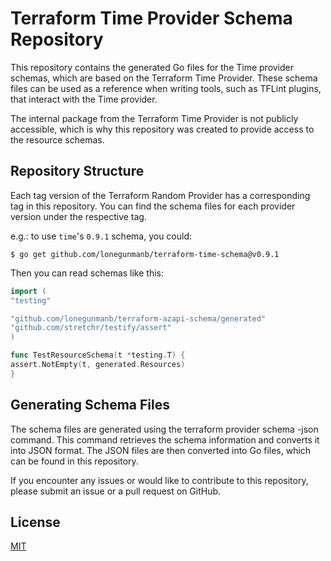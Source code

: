 # Terraform Time Provider Schema Repository

This repository contains the generated Go files for the Time provider schemas, which are based on the Terraform Time Provider. These schema files can be used as a reference when writing tools, such as TFLint plugins, that interact with the Time provider.

The internal package from the Terraform Time Provider is not publicly accessible, which is why this repository was created to provide access to the resource schemas.

## Repository Structure

Each tag version of the Terraform Random Provider has a corresponding tag in this repository. You can find the schema files for each provider version under the respective tag.

e.g.: to use `time`'s `0.9.1` schema, you could:

```shell
$ go get github.com/lonegunmanb/terraform-time-schema@v0.9.1
```

Then you can read schemas like this:

```go
import (
"testing"

"github.com/lonegunmanb/terraform-azapi-schema/generated"
"github.com/stretchr/testify/assert"
)

func TestResourceSchema(t *testing.T) {
assert.NotEmpty(t, generated.Resources)
}
```

## Generating Schema Files

The schema files are generated using the terraform provider schema -json command. This command retrieves the schema information and converts it into JSON format. The JSON files are then converted into Go files, which can be found in this repository.

If you encounter any issues or would like to contribute to this repository, please submit an issue or a pull request on GitHub.

## License

[MIT](LICENSE)
